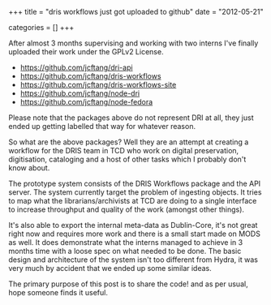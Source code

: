 +++
title = "dris workflows just got uploaded to github"
date = "2012-05-21"


categories = []
+++

After almost 3 months supervising and working with two interns I've
finally uploaded their work under the GPLv2 License.

* <https://github.com/jcftang/dri-api>
* <https://github.com/jcftang/dris-workflows>
* <https://github.com/jcftang/dris-workflows-site>
* <https://github.com/jcftang/node-dri>
* <https://github.com/jcftang/node-fedora>

Please note that the packages above do not represent DRI at all, they
just ended up getting labelled that way for whatever reason.

So what are the above packages? Well they are an attempt at creating a
workflow for the DRIS team in TCD who work on digital preservation,
digitisation, cataloging and a host of other tasks which I probably
don't know about.

The prototype system consists of the DRIS Workflows package and the
API server. The system currently target the problem of ingesting
objects. It tries to map what the librarians/archivists at TCD are
doing to a single interface to increase throughput and quality of the
work (amongst other things).

It's also able to export the internal meta-data as Dublin-Core, it's
not great right now and requires more work and there is a small start
made on MODS as well. It does demonstrate what the interns managed to
achieve in 3 months time with a loose spec on what needed to be
done. The basic design and architecture of the system isn't too
different from Hydra, it was very much by accident that we ended up
some similar ideas.

The primary purpose of this post is to share the code! and as per
usual, hope someone finds it useful.
